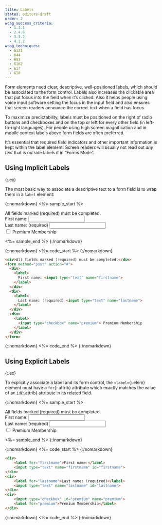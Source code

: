 ```yaml
---
title: Labels
status: editors-draft
order: 2
wcag_success_criteria: 
  - 1.3.1
  - 2.4.6
  - 3.3.2
  - 4.1.2
wcag_techniques:
  - G131
  - H44
  - H93
  - G162
  - G17
  - G18
---
```


Form elements need clear, descriptive, well-positioned labels, which should be associated to the form control. Labels also increases the clickable area that put focus into the field when it’s clicked. Also it helps people using voice input software setting the focus in the input field and also ensures that screen readers announce the correct text when a field has focus.

To maximize predictability, labels must be positioned on the right of radio buttons and checkboxes and on the top or left for every other field (in left-to-right languages). For people using high screen magnification and in mobile context labels above form fields are often preferred.

It’s essential that required field indicators and other important information is kept within the label element: Screen readers will usually not read out _any text_ that is outside labels if in “Forms Mode”.

## Using Implicit Labels
{:.ex}

The most basic way to associate a descriptive text to a form field is to wrap them in a `label` element:

{::nomarkdown}
<%= sample_start %>

<div>All fields marked (required) must be completed.</div>
<form method="post" action="#">
  <div>
    <label>First name: <input type="text" name="firstname"></label>
  </div>
  <div>
    <label>Last name: (required) <input type="text" name="lastname"></label>
  </div>
  <div>
    <label><input type="checkbox" name="premium"> Premium Membership</label>
  </div>
</form>

<%= sample_end %>
{:/nomarkdown}

{::nomarkdown}
<%= code_start %>
{:/nomarkdown}

~~~ html
<div>All fields marked (required) must be completed.</div>
<form method="post" action="#">
  <div>
    <label>
      First name: <input type="text" name="firstname">
    </label>
  </div>
  <div>
    <label>
      Last name: (required) <input type="text" name="lastname">
    </label>
  </div>
  <div>
    <label>
      <input type="checkbox" name="premium"> Premium Membership
    </label>
  </div>
</form>
~~~

{::nomarkdown}
<%= code_end %>
{:/nomarkdown}

## Using Explicit Labels
{:.ex}

To explicitly associate a label and its form control, the `<label>`{:.elem} element must have a `for`{:.attrib} attribute which exactly matches the value of an `id`{:.attrib} attribute in its related field.

{::nomarkdown}
<%= sample_start %>

<div>All fields marked (required) must be completed.</div>
<form method="post" action="#">
	<div>
		<label for="firstname">First name: </label> <input type="text" name="firstname" id="firstname">
	</div>
	<div>
		<label for="lastname">Last name: (required)</label> <input type="text" name="lastname" id="lastname">
	</div>
	<div>
		<input type="checkbox" id="premium" name="premium"> <label for="premium">Premium Membership</label>
	</div>
</form>

<%= sample_end %>
{:/nomarkdown}

{::nomarkdown}
<%= code_start %>
{:/nomarkdown}

~~~ html
<div>
	<label for="firstname">First name:</label>
	<input type="text" name="firstname" id="firstname">
</div>
<div>
	<label for="lastname">Last name: (required)</label>
	<input type="text" name="lastname" id="lastname">
</div>
<div>
	<input type="checkbox" id="premium" name="premium">
	<label for="premium">Premium Membership</label>
</div>
~~~

{::nomarkdown}
<%= code_end %>
{:/nomarkdown}
